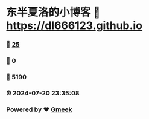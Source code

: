 # 东半夏洛的小博客 :link: https://dl666123.github.io 
### :page_facing_up: [25](https://dl666123.github.io/tag.html) 
### :speech_balloon: 0 
### :hibiscus: 5190 
### :alarm_clock: 2024-07-20 23:35:08 
### Powered by :heart: [Gmeek](https://github.com/Meekdai/Gmeek)
